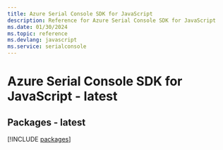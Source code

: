 ```yaml
---
title: Azure Serial Console SDK for JavaScript
description: Reference for Azure Serial Console SDK for JavaScript
ms.date: 01/30/2024
ms.topic: reference
ms.devlang: javascript
ms.service: serialconsole
---
```

# Azure Serial Console SDK for JavaScript - latest
## Packages - latest
[!INCLUDE [packages](serial-console-index.md)]
